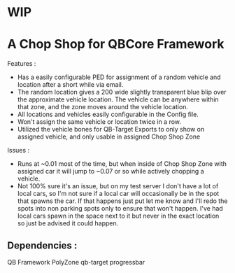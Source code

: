# WIP

# A Chop Shop for QBCore Framework
Features :
- Has a easily configurable PED for assignment of a random vehicle and location after a short while via email.
- The random location gives a 200 wide slightly transparent blue blip over the approximate vehicle location.  The vehicle can be anywhere within that zone, and the zone moves around the vehicle location.
- All locations and vehicles easily configurable in the Config file.
- Won't assign the same vehicle or location twice in a row.
- Utilized the vehicle bones for QB-Target Exports to only show on assigned vehicle, and only usable in assigned Chop Shop Zone

Issues :
- Runs at ~0.01 most of the time, but when inside of Chop Shop Zone with assigned car it will jump to ~0.07 or so while actively chopping a vehicle.
- Not 100% sure it's an issue, but on my test server I don't have a lot of local cars, so I'm not sure if a local car will occasionally be in the spot that spawns the car.  If that happens just put let me know and I'll redo the spots into non parking spots only to ensure that won't happen. I've had local cars spawn in the space next to it but never in the exact location so just be advised it could happen.

## Dependencies :
QB Framework
PolyZone
qb-target
progressbar
